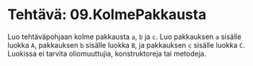 # Tehtävä: 09.KolmePakkausta

Luo tehtäväpohjaan kolme pakkausta `a`, `b` ja `c`. 
Luo pakkauksen `a` sisälle luokka `A`, pakkauksen `b` sisälle luokka `B`, 
ja pakkauksen `c` sisälle luokka `C`. 
Luokissa ei tarvita oliomuuttujia, konstruktoreja tai metodeja.
